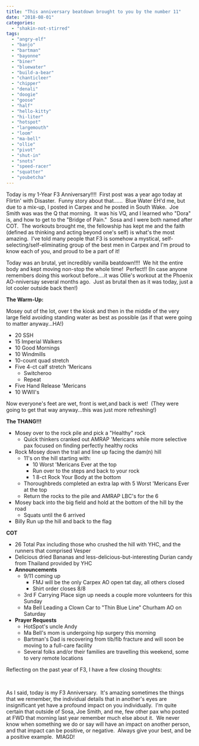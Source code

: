 ```yaml
---
title: "This anniversary beatdown brought to you by the number 11"
date: "2018-08-01"
categories: 
  - "shakin-not-stirred"
tags: 
  - "angry-elf"
  - "banjo"
  - "bartman"
  - "bayonne"
  - "biner"
  - "bluewater"
  - "build-a-bear"
  - "chanticleer"
  - "chipper"
  - "denali"
  - "doogie"
  - "goose"
  - "half"
  - "hello-kitty"
  - "hi-liter"
  - "hotspot"
  - "largemouth"
  - "loom"
  - "ma-bell"
  - "ollie"
  - "pivot"
  - "shut-in"
  - "snots"
  - "speed-racer"
  - "squatter"
  - "youbetcha"
---
```


Today is my 1-Year F3 Anniversary!!!!  First post was a year ago today at Flirtin' with Disaster.  Funny story about that......  Blue Water EH'd me, but due to a mix-up, I posted in Carpex and he posted in South Wake.  Joe Smith was was the Q that morning.  It was his VQ, and I learned who "Dora" is, and how to get to the "Bridge of Pain."  Sosa and I were both named after COT.  The workouts brought me, the fellowship has kept me and the faith (defined as thinking and acting beyond one's self) is what's the most amazing.  I've told many people that F3 is somehow a mystical, self-selecting/self-eliminating group of the best men in Carpex and I'm proud to know each of you, and proud to be a part of it!

Today was an brutal, yet incredibly vanilla beatdown!!!!  We hit the entire body and kept moving non-stop the whole time!  Perfect!! (In case anyone remembers doing this workout before....it was Ollie's workout at the Phoenix AO-nniversay several months ago.  Just as brutal then as it was today, just a lot cooler outside back then!)

**The Warm-Up:**

Mosey out of the lot, over t the kiosk and then in the middle of the very large field avoiding standing water as best as possible (as if that were going to matter anyway...HA!)

- 20 SSH
- 15 Imperial Walkers
- 10 Good Mornings
- 10 Windmills
- 10-count quad stretch
- Five 4-ct calf stretch 'Mericans
    - Switcheroo
    - Repeat
- Five Hand Release 'Mericans
- 10 WWII's

Now everyone's feet are wet, front is wet,and back is wet!  (They were going to get that way anyway...this was just more refreshing!)

**The THANG!!!**

- Mosey over to the rock pile and pick a "Healthy" rock
    - Quick thinkers cranked out AMRAP 'Mericans while more selective pax focused on finding perfectly healthy rocks
- Rock Mosey down the trail and line up facing the dam(n) hill
    - 11's on the hill starting with:
        - 10 Worst 'Mericans Ever at the top
        - Run over to the steps and back to your rock
        - 1 8-ct Rock Your Body at the bottom
    - Thoroughbreds completed an extra lap with 5 Worst 'Mericans Ever at the top
    - Return the rocks to the pile and AMRAP LBC's for the 6
- Mosey back into the big field and hold at the bottom of the hill by the road
    - Squats until the 6 arrived
- Billy Run up the hill and back to the flag

**COT**

- 26 Total Pax including those who crushed the hill with YHC, and the runners that comprised Vesper
- Delicious dried Bananas and less-delicious-but-interesting Durian candy from Thailand provided by YHC
- **Announcements**
    - 9/11 coming up
        - FMJ will be the only Carpex AO open tat day, all others closed
        - Shirt order closes 8/8
    - 3rd F Carrying Place sign up needs a couple more volunteers for this Sunday
    - Ma Bell Leading a Clown Car to "Thin Blue Line" Churham AO on Saturday
- **Prayer Requests**
    - HotSpot's uncle Andy
    - Ma Bell's mom is undergoing hip surgery this morning
    - Bartman's Dad is recovering from tib/fib fracture and will soon be moving to a full-care facility
    - Several folks and/or their families are travelling this weekend, some to very remote locations

Reflecting on the past year of F3, I have a few closing thoughts:

 

As I said, today is my F3 Anniversary.  It's amazing sometimes the things that we remember, the individual details that in another's eyes are insignificant yet have a profound impact on you individually.  I'm quite certain that outside of Sosa, Joe Smith, and me, few other pax who posted at FWD that morning last year remember much else about it.  We never know when something we do or say will have an impact on another person, and that impact can be positive, or negative.  Always give your best, and be a positive example.  MIAGD!
